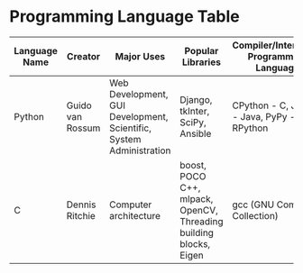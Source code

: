 # Programming Language Table

| Language Name | Creator | Major Uses | Popular Libraries | Compiler/Interpreter Programming Language | Jobs and Salaries |
| ------------- | ------- | ---------- | ----------------- | ----------------------------------------- | ----------------- |
| Python | Guido van Rossum | Web Development, GUI Development, Scientific, System Administration | Django, tkInter, SciPy, Ansible | CPython - C, Jython - Java, PyPy - RPython | 
| C | Dennis Ritchie |Computer architecture |boost, POCO C++, mlpack, OpenCV, Threading building blocks, Eigen | gcc (GNU Compiler Collection) |Software engineer 125-145k a year, cyber security 60-85k a year |
